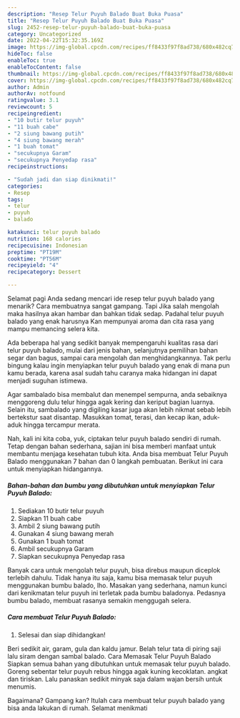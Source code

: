 ```yaml
---
description: "Resep Telur Puyuh Balado Buat Buka Puasa"
title: "Resep Telur Puyuh Balado Buat Buka Puasa"
slug: 2452-resep-telur-puyuh-balado-buat-buka-puasa
category: Uncategorized
date: 2022-04-22T15:32:35.169Z
image: https://img-global.cpcdn.com/recipes/ff8433f97f8ad738/680x482cq70/telur-puyuh-balado-foto-resep-utama.jpg
hideToc: false
enableToc: true
enableTocContent: false
thumbnail: https://img-global.cpcdn.com/recipes/ff8433f97f8ad738/680x482cq70/telur-puyuh-balado-foto-resep-utama.jpg
cover: https://img-global.cpcdn.com/recipes/ff8433f97f8ad738/680x482cq70/telur-puyuh-balado-foto-resep-utama.jpg
author: Admin
authorAv: notfound
ratingvalue: 3.1
reviewcount: 5
recipeingredient:
- "10 butir telur puyuh"
- "11 buah cabe"
- "2 siung bawang putih"
- "4 siung bawang merah"
- "1 buah tomat"
- "secukupnya Garam"
- "secukupnya Penyedap rasa"
recipeinstructions:

- "Sudah jadi dan siap dinikmati!"
categories:
- Resep
tags:
- telur
- puyuh
- balado

katakunci: telur puyuh balado 
nutrition: 168 calories
recipecuisine: Indonesian
preptime: "PT19M"
cooktime: "PT56M"
recipeyield: "4"
recipecategory: Dessert

---
```



Selamat pagi Anda sedang mencari ide resep telur puyuh balado yang menarik? Cara membuatnya sangat gampang. Tapi Jika salah mengolah maka hasilnya akan hambar dan bahkan tidak sedap. Padahal telur puyuh balado yang enak harusnya Kan mempunyai aroma dan cita rasa yang mampu memancing selera kita.


Ada beberapa hal yang sedikit banyak mempengaruhi kualitas rasa dari telur puyuh balado, mulai dari jenis bahan, selanjutnya pemilihan bahan segar dan bagus, sampai cara mengolah dan menghidangkannya. Tak perlu bingung kalau ingin menyiapkan telur puyuh balado yang enak di mana pun kamu berada, karena asal sudah tahu caranya maka hidangan ini dapat menjadi suguhan istimewa.

Agar sambalado bisa membalut dan menempel sempurna, anda sebaiknya menggoreng dulu telur hingga agak kering dan keriput bagian luarnya. Selain itu, sambalado yang digiling kasar juga akan lebih nikmat sebab lebih bertekstur saat disantap. Masukkan tomat, terasi, dan kecap ikan, aduk-aduk hingga tercampur merata.


Nah, kali ini kita coba, yuk, ciptakan telur puyuh balado sendiri di rumah. Tetap dengan bahan sederhana, sajian ini bisa memberi manfaat untuk membantu menjaga kesehatan tubuh kita. Anda bisa membuat Telur Puyuh Balado menggunakan 7 bahan dan 0 langkah pembuatan. Berikut ini cara untuk menyiapkan hidangannya.

<!--inarticleads1-->

##### Bahan-bahan dan bumbu yang dibutuhkan untuk menyiapkan Telur Puyuh Balado:

1. Sediakan 10 butir telur puyuh
1. Siapkan 11 buah cabe
1. Ambil 2 siung bawang putih
1. Gunakan 4 siung bawang merah
1. Gunakan 1 buah tomat
1. Ambil secukupnya Garam
1. Siapkan secukupnya Penyedap rasa


Banyak cara untuk mengolah telur puyuh, bisa direbus maupun diceplok terlebih dahulu. Tidak hanya itu saja, kamu bisa memasak telur puyuh menggunakan bumbu balado, lho. Masakan yang sederhana, namun kunci dari kenikmatan telur puyuh ini terletak pada bumbu baladonya. Pedasnya bumbu balado, membuat rasanya semakin menggugah selera. 

<!--inarticleads2-->

##### Cara membuat Telur Puyuh Balado:


1. Selesai dan siap dihidangkan!

Beri sedikit air, garam, gula dan kaldu jamur. Belah telur tata di piring saji lalu siram dengan sambal balado. Cara Memasak Telur Puyuh Balado Siapkan semua bahan yang dibutuhkan untuk memasak telur puyuh balado. Goreng sebentar telur puyuh rebus hingga agak kuning kecoklatan. angkat dan tiriskan. Lalu panaskan sedikit minyak saja dalam wajan bersih untuk menumis. 

Bagaimana? Gampang kan? Itulah cara membuat telur puyuh balado yang bisa anda lakukan di rumah. Selamat menikmati
